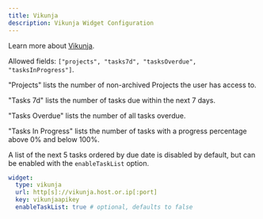 ```yaml
---
title: Vikunja
description: Vikunja Widget Configuration
---
```


Learn more about [Vikunja](https://vikunja.io).

Allowed fields: `["projects", "tasks7d", "tasksOverdue", "tasksInProgress"]`.

"Projects" lists the number of non-archived Projects the user has access to.

"Tasks 7d" lists the number of tasks due within the next 7 days.

"Tasks Overdue" lists the number of all tasks overdue.

"Tasks In Progress" lists the number of tasks with a progress percentage above 0% and below 100%.

A list of the next 5 tasks ordered by due date is disabled by default, but can be enabled with the `enableTaskList` option.

```yaml
widget:
  type: vikunja
  url: http[s]://vikunja.host.or.ip[:port]
  key: vikunjaapikey
  enableTaskList: true # optional, defaults to false
```
